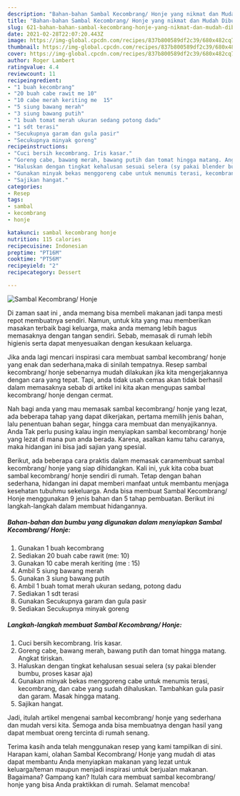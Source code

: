 ```yaml
---
description: "Bahan-bahan Sambal Kecombrang/ Honje yang nikmat dan Mudah Dibuat"
title: "Bahan-bahan Sambal Kecombrang/ Honje yang nikmat dan Mudah Dibuat"
slug: 621-bahan-bahan-sambal-kecombrang-honje-yang-nikmat-dan-mudah-dibuat
date: 2021-02-28T22:07:20.443Z
image: https://img-global.cpcdn.com/recipes/837b800589df2c39/680x482cq70/sambal-kecombrang-honje-foto-resep-utama.jpg
thumbnail: https://img-global.cpcdn.com/recipes/837b800589df2c39/680x482cq70/sambal-kecombrang-honje-foto-resep-utama.jpg
cover: https://img-global.cpcdn.com/recipes/837b800589df2c39/680x482cq70/sambal-kecombrang-honje-foto-resep-utama.jpg
author: Roger Lambert
ratingvalue: 4.4
reviewcount: 11
recipeingredient:
- "1 buah kecombrang"
- "20 buah cabe rawit me 10"
- "10 cabe merah keriting me  15"
- "5 siung bawang merah"
- "3 siung bawang putih"
- "1 buah tomat merah ukuran sedang potong dadu"
- "1 sdt terasi"
- "Secukupnya garam dan gula pasir"
- "Secukupnya minyak goreng"
recipeinstructions:
- "Cuci bersih kecombrang. Iris kasar."
- "Goreng cabe, bawang merah, bawang putih dan tomat hingga matang. Angkat tiriskan."
- "Haluskan dengan tingkat kehalusan sesuai selera (sy pakai blender bumbu, proses kasar aja)"
- "Gunakan minyak bekas menggoreng cabe untuk menumis terasi, kecombrang, dan cabe yang sudah dihaluskan. Tambahkan gula pasir dan garam. Masak hingga matang."
- "Sajikan hangat."
categories:
- Resep
tags:
- sambal
- kecombrang
- honje

katakunci: sambal kecombrang honje 
nutrition: 115 calories
recipecuisine: Indonesian
preptime: "PT16M"
cooktime: "PT56M"
recipeyield: "2"
recipecategory: Dessert

---
```



![Sambal Kecombrang/ Honje](https://img-global.cpcdn.com/recipes/837b800589df2c39/680x482cq70/sambal-kecombrang-honje-foto-resep-utama.jpg)

Di zaman  saat ini , anda memang bisa membeli makanan jadi tanpa mesti repot membuatnya sendiri. Namun, untuk kita yang mau memberikan masakan terbaik bagi keluarga, maka anda memang lebih bagus memasaknya dengan tangan sendiri. Sebab, memasak di rumah lebih higienis serta dapat menyesuaikan dengan kesukaan keluarga.

Jika anda lagi mencari inspirasi cara membuat sambal kecombrang/ honje yang enak dan sederhana,maka di sinilah tempatnya. Resep sambal kecombrang/ honje  sebenarnya mudah dilakukan jika kita mengerjakannya dengan cara yang tepat. Tapi, anda tidak usah cemas akan tidak berhasil dalam memasaknya 
sebab di artikel ini kita akan mengupas sambal kecombrang/ honje dengan cermat.  



Nah bagi anda yang mau memasak sambal kecombrang/ honje yang lezat, ada beberapa tahap yang dapat dikerjakan, pertama memilih jenis bahan, lalu penentuan bahan segar, hingga cara membuat dan menyajikannya. Anda Tak perlu pusing kalau ingin menyiapkan sambal kecombrang/ honje yang lezat di mana pun anda berada. Karena, asalkan kamu  tahu caranya, maka hidangan ini bisa jadi sajian yang spesial.

Berikut, ada beberapa cara praktis  dalam memasak caramembuat sambal kecombrang/ honje yang siap dihidangkan. Kali ini, yuk kita coba buat sambal kecombrang/ honje sendiri di rumah. Tetap dengan bahan sederhana, hidangan ini dapat memberi manfaat untuk membantu menjaga kesehatan tubuhmu sekeluarga. Anda bisa membuat Sambal Kecombrang/ Honje menggunakan 9 jenis bahan dan 5 tahap pembuatan. Berikut ini langkah-langkah dalam membuat hidangannya.

<!--inarticleads1-->

##### Bahan-bahan dan bumbu yang digunakan dalam menyiapkan Sambal Kecombrang/ Honje:

1. Gunakan 1 buah kecombrang
1. Sediakan 20 buah cabe rawit (me: 10)
1. Gunakan 10 cabe merah keriting (me : 15)
1. Ambil 5 siung bawang merah
1. Gunakan 3 siung bawang putih
1. Ambil 1 buah tomat merah ukuran sedang, potong dadu
1. Sediakan 1 sdt terasi
1. Gunakan Secukupnya garam dan gula pasir
1. Sediakan Secukupnya minyak goreng




<!--inarticleads2-->

##### Langkah-langkah membuat Sambal Kecombrang/ Honje:

1. Cuci bersih kecombrang. Iris kasar.
1. Goreng cabe, bawang merah, bawang putih dan tomat hingga matang. Angkat tiriskan.
1. Haluskan dengan tingkat kehalusan sesuai selera (sy pakai blender bumbu, proses kasar aja)
1. Gunakan minyak bekas menggoreng cabe untuk menumis terasi, kecombrang, dan cabe yang sudah dihaluskan. Tambahkan gula pasir dan garam. Masak hingga matang.
1. Sajikan hangat.




Jadi, itulah artikel mengenai  sambal kecombrang/ honje  yang sederhana dan mudah versi kita. Semoga anda bisa membuatnya dengan hasil yang dapat membuat oreng tercinta di rumah senang. 

Terima kasih anda telah menggunakan resep yang kami tampilkan di sini. Harapan kami, olahan  Sambal Kecombrang/ Honje yang mudah di atas dapat membantu Anda menyiapkan makanan yang lezat untuk keluarga/teman maupun menjadi inspirasi untuk berjualan makanan. Bagaimana? Gampang kan? Itulah cara membuat sambal kecombrang/ honje yang bisa Anda praktikkan di rumah. Selamat mencoba!

